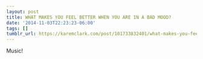 ```yaml
---
layout: post
title: WHAT MAKES YOU FEEL BETTER WHEN YOU ARE IN A BAD MOOD?
date: '2014-11-03T22:23:23-06:00'
tags: []
tumblr_url: https://karemclark.com/post/101733832401/what-makes-you-feel-better-when-you-are-in-a-bad
---
```

Music!

